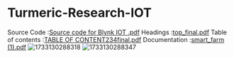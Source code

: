 # Turmeric-Research-IOT
Source Code :[Source code for Blynk IOT .pdf](https://github.com/user-attachments/files/17972962/Source.code.for.Blynk.IOT.pdf)
Headings :[top_final.pdf](https://github.com/user-attachments/files/17972966/top_final.pdf)
Table of contents :[TABLE OF CONTENT234final.pdf](https://github.com/user-attachments/files/17972965/TABLE.OF.CONTENT234final.pdf)
Documentation :[smart_farm (1).pdf](https://github.com/user-attachments/files/17972964/smart_farm.1.pdf)
![1733130288318](https://github.com/user-attachments/assets/6c927401-9fea-4d8c-a9d3-1be3fef3d2c3)
![1733130288347](https://github.com/user-attachments/assets/a6a6f744-68df-4e3c-8b6e-7e305cff498f)


